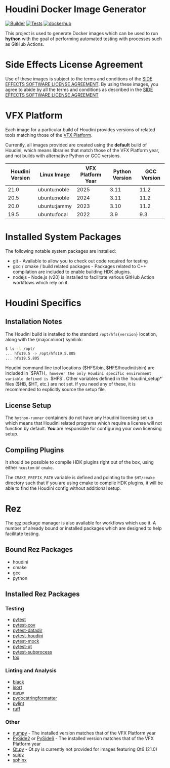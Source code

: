 Houdini Docker Image Generator
==============================

[![Builder](https://github.com/captainhammy/hython-docker-image-builder/actions/workflows/build_houdini_image.yml/badge.svg)](https://github.com/captainhammy/hython-docker-image-builder/actions/workflows/build_houdini_image.yml)
[![Tests](https://github.com/captainhammy/hython-docker-image-builder/actions/workflows/tests.yml/badge.svg)](https://github.com/captainhammy/hython-docker-image-builder/actions/workflows/tests.yml)
[![dockerhub](https://img.shields.io/badge/dockerhub-hython--runner-orange?logo=docker)](https://hub.docker.com/r/captainhammy/hython-runner)

This project is used to generate Docker images which can be used to run **hython** with the goal of performing automated
testing with processes such as GitHub Actions.

# Side Effects License Agreement

Use of these images is subject to the terms and conditions of the [SIDE EFFECTS SOFTWARE
LICENSE AGREEMENT](https://www.sidefx.com/legal/license-agreement/). By using these images, you agree to abide by all the terms and conditions as described in the [SIDE EFFECTS SOFTWARE
LICENSE AGREEMENT](https://www.sidefx.com/legal/license-agreement/)


# VFX Platform

Each image for a particular build of Houdini provides versions of related tools matching those of the [VFX Platform](https://vfxplatform.com/).

Currently, all images provided are created using the **default** build of Houdini, which means libraries that match
those of the VFX Platform year, and not builds with alternative Python or GCC versions.

| Houdini Version | Linux Image  | VFX Platform Year | Python Version | GCC Version    |
|-----------------|--------------|-------------------|----------------| ---------------|
| 21.0            | ubuntu:noble | 2025              | 3.11           | 11.2           |
| 20.5            | ubuntu:noble | 2024              | 3.11           | 11.2           |
| 20.0            | ubuntu:jammy | 2023              | 3.10           | 11.2           |
| 19.5            | ubuntu:focal | 2022              | 3.9            | 9.3            |

# Installed System Packages

The following notable system packages are installed:

- git - Available to allow you to check out code required for testing 
- gcc / cmake / build related packages - Packages related to C++ compilation are included to enable building HDK plugins.
- nodejs - Node.js (v20) is installed to facilitate various GitHub Action workflows which rely on it.

# Houdini Specifics

## Installation Notes

The Houdini build is installed to the standard `/opt/hfs{version}` location, along with the {major.minor} symlink:

```bash
$ ls -l /opt/
... hfs19.5 -> /opt/hfs19.5.805
... hfs19.5.805
```

Houdini command line tool locations ($HFS/bin, $HFS/houdini/sbin) are included in `$PATH`, however the only Houdini specific
environment variable defined is `$HFS`. Other variables defined in the `houdini_setup*` files ($HB, $HT, etc.) are not set.
If you need any of these, it is recommended to explicitly source the setup file.

## License Setup

The `hython-runner` containers do not have any Houdini licensing set up which means that Houdini related programs
which require a license will not function by default. **You** are responsible for configuring your own licensing
setup.

## Compiling Plugins

It should be possible to compile HDK plugins right out of the box, using either `hcustom` or `cmake`.

The `CMAKE_PREFIX_PATH` variable is defined and pointing to the `$HT/cmake` directory such that if you are using cmake
to compile HDK plugins, it will be able to find the Houdini config without additional setup.

# Rez

The [rez](https://rez.readthedocs.io/en/stable/) package manager is also available for workflows which use it. A number of already bound or installed
packages which are designed to help facilitate testing.


## Bound Rez Packages
- houdini
- cmake
- gcc
- python

## Installed Rez Packages

### Testing
- [pytest](https://pypi.org/project/pytest/)
- [pytest-cov](https://pypi.org/project/pytest-cov/)
- [pytest-datadir](https://pypi.org/project/pytest-datadir/)
- [pytest-houdini](https://pypi.org/project/pytest-houdini/)
- [pytest-mock](https://pypi.org/project/pytest-mock/)
- [pytest-qt](https://pypi.org/project/pytest-qt/)
- [pytest-subprocess](https://pypi.org/project/pytest-subprocess/)
- [tox](https://pypi.org/project/tox/)
   
### Linting and Analysis
- [black](https://pypi.org/project/black/)
- [isort](https://pypi.org/project/isort/)
- [mypy](https://pypi.org/project/mypy/)
- [pydocstringformatter](https://pypi.org/project/pydocstringformatter/)
- [pylint](https://pypi.org/project/pylint/)
- [ruff](https://pypi.org/project/ruff/) 
 
### Other
- [numpy](https://pypi.org/project/numpy/) - The installed version matches that of the VFX Platform year 
- [PySide2](https://pypi.org/project/PySide2/) or [PySide6](https://pypi.org/project/PySide6/) - The installed version matches that of the VFX Platform year 
- [Qt.py](https://pypi.org/project/Qt.py/) - Qt.py is currently not provided for images featuring Qt6 (21.0)
- [scipy](https://pypi.org/project/scipy/)
- [sphinx](https://pypi.org/project/Sphinx/)
